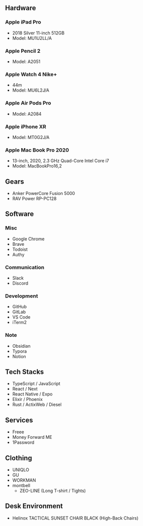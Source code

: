 ## Hardware

### Apple iPad Pro
- 2018 Silver 11-inch 512GB
- Model: MU1U2LL/A

### Apple Pencil 2
- Model: A2051

### Apple Watch 4 Nike+ 
- 44m
- Model: MU6L2J/A

### Apple Air Pods Pro 
- Model: A2084

### Apple iPhone XR
- Model: MT0G2J/A

### Apple Mac Book Pro 2020
- 13-inch, 2020, 2.3 GHz Quad-Core Intel Core i7
- Model: MacBookPro16,2

## Gears
- Anker PowerCore Fusion 5000
- RAV Power RP-PC128

## Software

### Misc
- Google Chrome
- Brave
- Todoist
- Authy

### Communication
- Slack
- Discord

### Development
- GitHub
- GitLab
- VS Code
- iTerm2

### Note
- Obsidian
- Typora
- Notion

## Tech Stacks

- TypeScript / JavaScript
- React / Next
- React Native / Expo
- Elixir / Phoenix
- Rust / ActixWeb / Diesel

## Services

- Freee
- Money Forward ME
- 1Password

## Clothing

- UNIQLO
- GU
- WORKMAN
- montbell
  - ZEO-LINE (Long T-shirt / Tights)

## Desk Environment

- Helinox TACTICAL SUNSET CHAIR BLACK (High-Back Chairs)
